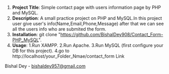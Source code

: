 1. **Project Title**: Simple contact page with users information page by PHP and MySQL.
2. **Description**: A small practice project on PHP and MySQL.In this project user give user's info(Name,Email,Phone,Message) after that we can see all the users info who are submited the form.
3. **Installation**: git clone "https://github.com/BishalDey908/Contact_Form-PHP_MySQL".
4. **Usage**: 1.Run XAMPP.
              2.Run Apache.
              3.Run MySQL (first configure your DB for this project).
              4.go to http://localhost/your_Folder_Nmae/contact_form Link



Bishal Dey - bishaldey957@gmail.com


